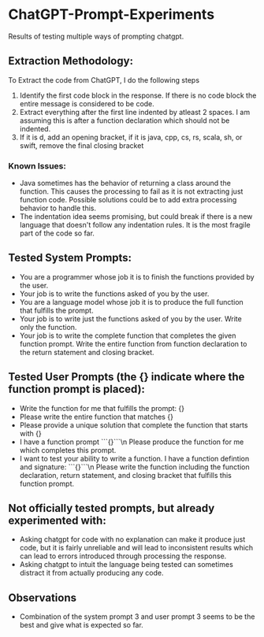 # ChatGPT-Prompt-Experiments
Results of testing multiple ways of prompting chatgpt.

## Extraction Methodology:
To Extract the code from ChatGPT, I do the following steps
1. Identify the first code block in the response. If there is no code block the entire message is considered to be code.
2. Extract everything after the first line indented by atleast 2 spaces. I am assuming this is after a function declaration which should not be indented.
3. If it is d, add an opening bracket, if it is java, cpp, cs, rs, scala, sh, or swift, remove the final closing bracket

### Known Issues:
- Java sometimes has the behavior of returning a class around the function. This causes the processing to fail as it is not extracting just function code. Possible solutions could be to add extra processing behavior to handle this.
- The indentation idea seems promising, but could break if there is a new language that doesn't follow any indentation rules. It is the most fragile part of the code so far.

## Tested System Prompts:
- You are a programmer whose job it is to finish the functions provided by the user.
- Your job is to write the functions asked of you by the user.
- You are a language model whose job it is to produce the full function that fulfills the prompt.
- Your job is to write just the functions asked of you by the user. Write only the function.
- Your job is to write the complete function that completes the given function prompt. Write the entire function from function declaration to the return statement and closing bracket.
## Tested User Prompts (the {} indicate where the function prompt is placed):
- Write the function for me that fulfills the prompt: {}
- Please write the entire function that matches {}
- Please provide a unique solution that complete the function that starts with {}
- I have a function prompt \`\`\`{}\`\`\`\n Please produce the function for me which completes this prompt.
- I want to test your ability to write a function. I have a function defintion and signature: \`\`\`{}\`\`\`\n Please write the function including the function declaration, return statement, and closing bracket that fulfills this function prompt.
## Not officially tested prompts, but already experimented with:
- Asking chatgpt for code with no explanation can make it produce just code, but it is fairly unreliable and will lead to inconsistent results which can lead to errors introduced through processing the response.
- Asking chatgpt to intuit the language being tested can sometimes distract it from actually producing any code.
## Observations
- Combination of the system prompt 3 and user prompt 3 seems to be the best and give what is expected so far.
